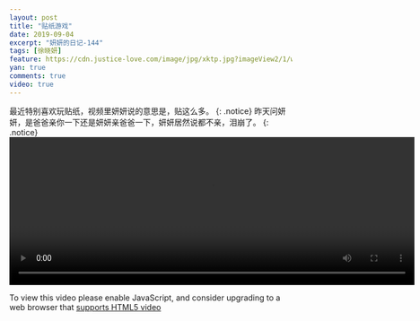 ```yaml
---
layout: post
title: "贴纸游戏"
date: 2019-09-04
excerpt: "妍妍的日记-144"
tags: [徐晓妍]
feature: https://cdn.justice-love.com/image/jpg/xktp.jpg?imageView2/1/w/1200/h/500
yan: true
comments: true
video: true
---
```

最近特别喜欢玩贴纸，视频里妍妍说的意思是，贴这么多。
{: .notice}
昨天问妍妍，是爸爸亲你一下还是妍妍亲爸爸一下，妍妍居然说都不亲，泪崩了。
{: .notice}
<video id="my-video" class="video-js vjs-16-9 clipboard" controls preload="auto" width="722" height="264" data-setup="{}">
    <source src="{{ site.staticUrl }}/yanyan/video/wanyouxitietiezhi.mp4" type='video/mp4'>
    <p class="vjs-no-js">
      To view this video please enable JavaScript, and consider upgrading to a web browser that
      <a href="http://videojs.com/html5-video-support/" target="_blank">supports HTML5 video</a>
    </p>
</video>
